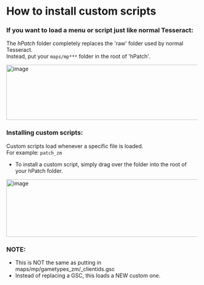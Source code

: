 # How to install custom scripts

### If you want to load a menu or script just like normal Tesseract:
The *hPatch* folder completely replaces the 'raw' folder used by normal Tesseract. \
Instead, put your `maps/mp***` folder in the root of 'hPatch'. 

<img width="534" height="145" alt="image" src="https://github.com/user-attachments/assets/91d28321-3c29-4a29-8c01-817fabdb08ff" />


### Installing custom scripts:
Custom scripts load whenever a specific file is loaded. \
For example: `patch_zm`

- To install a custom script, simply drag over the folder into the root of your hPatch folder.
<img width="566" height="151" alt="image" src="https://github.com/user-attachments/assets/148341c3-c246-4e95-bbdd-245439c5b01d" />

### NOTE: 
 - This is NOT the same as putting in maps/mp/gametypes_zm/_clientids.gsc
 - Instead of replacing a GSC, this loads a NEW custom one. 
